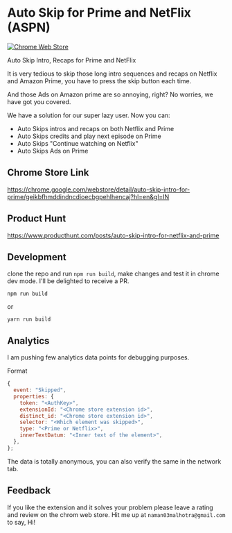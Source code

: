 # Auto Skip for Prime and NetFlix (ASPN)

[![Chrome Web Store](https://img.shields.io/chrome-web-store/users/geikbfhmddindncdioecbgpehlhencaj?color=g&label=Chrome%20Store%20Users)](https://chrome.google.com/webstore/detail/auto-skip-intro-for-prime/geikbfhmddindncdioecbgpehlhencaj)

Auto Skip Intro, Recaps for Prime and NetFlix

It is very tedious to skip those long intro sequences and recaps on Netflix and Amazon Prime, you have to press the skip button each time.

And those Ads on Amazon prime are so annoying, right? No worries, we have got you covered.

We have a solution for our super lazy user. Now you can:

- Auto Skips intros and recaps on both Netflix and Prime
- Auto Skips credits and play next episode on Prime
- Auto Skips "Continue watching on Netflix"
- Auto Skips Ads on Prime

## Chrome Store Link

https://chrome.google.com/webstore/detail/auto-skip-intro-for-prime/geikbfhmddindncdioecbgpehlhencaj?hl=en&gl=IN

## Product Hunt

https://www.producthunt.com/posts/auto-skip-intro-for-netflix-and-prime

## Development

clone the repo and run `npm run build`, make changes and test it in chrome dev mode.
I'll be delighted to receive a PR.

```
npm run build
```

or

```
yarn run build
```

## Analytics

I am pushing few analytics data points for debugging purposes.

Format

```js
{
  event: "Skipped",
  properties: {
    token: "<AuthKey>",
    extensionId: "<Chrome store extension id>",
    distinct_id: "<Chrome store extension id>",
    selector: "<Which element was skipped>",
    type: "<Prime or Netflix>",
    innerTextDatum: "<Inner text of the element>",
  },
};
```

The data is totally anonymous, you can also verify the same in the network tab.

## Feedback

If you like the extension and it solves your problem please leave a rating and review on the chrom web store.
Hit me up at `naman03malhotra@gmail.com` to say, Hi!
